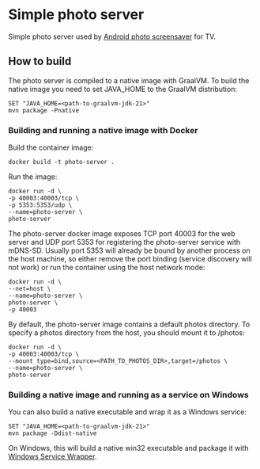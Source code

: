 # Simple photo server

Simple photo server used by [Android photo screensaver](https://github.com/pmarinova/android-photo-screensaver) for TV.

## How to build

The photo server is compiled to a native image with GraalVM.
To build the native image you need to set JAVA_HOME to the GraalVM distribution:

```
SET "JAVA_HOME=<path-to-graalvm-jdk-21>"
mvn package -Pnative
```

### Building and running a native image with Docker

Build the container image:
```
docker build -t photo-server .
```

Run the image:
```
docker run -d \
-p 40003:40003/tcp \
-p 5353:5353/udp \
--name=photo-server \
photo-server
```

The photo-server docker image exposes TCP port 40003 for the web server and UDP port 5353 for registering the photo-server service with mDNS-SD.
Usually port 5353 will already be bound by another process on the host machine, so either remove the port binding (service discovery will not work)
or run the container using the host network mode:

```
docker run -d \
--net=host \
--name=photo-server \
photo-server \
-p 40003
```

By default, the photo-server image contains a default photos directory. To specify a photos directory from the host, you should mount it to /photos:

```
docker run -d \
-p 40003:40003/tcp \
--mount type=bind,source=<PATH_TO_PHOTOS_DIR>,target=/photos \
--name=photo-server \
photo-server
```

### Building a native image and running as a service on Windows

You can also build a native executable and wrap it as a Windows service:

```
SET "JAVA_HOME=<path-to-graalvm-jdk-21>"
mvn package -Ddist-native
```

On Windows, this will build a native win32 executable and package it with
[Windows Service Wrapper](https://github.com/winsw/winsw).